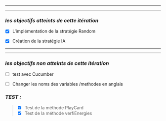 
---
---
 ### *les objectifs atteints de cette itération*
 
   
  * [x] L'implémentation de la stratégie Random
  
  * [x] Création de la stratégie IA
  
---
---

 ### *les objectifs non atteints de cette itération*
 * [ ] test avec Cucumber
 * [ ] Changer les noms des variables /methodes en anglais


### *TEST :*
>  * [x] Test de la méthode PlayCard
>  * [x] Test de la méthode verfiEnergies

